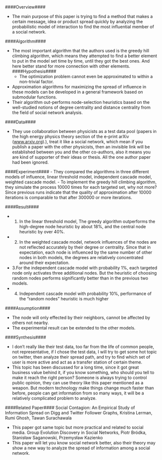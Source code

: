 ####Overview####
- The main purpose of this paper is trying to find a method that makes a certain message, idea or product spread quickly by analyzing the probabilistic model of interaction to find the most influential member of a social network.

####Algorithm####
- The most important algorithm that the authors used is the greedy hill climbing algorithm, which means they attempted to find a better element to put in the model set time by time, until they got the best ones. And here better stand for more connection with other elements.
####Hypothesis####
    - The optimization problem cannot even be approximated to within a non-trivial factor.
- Approximation algorithms for maximizing the spread of influence in these models can be developed in a general framework based on submodular functions.
- Their algorithm out-performs node-selection heuristics based on the well-studied notions of degree centrality and distance centrality from the field of social network analysis.

####Data####
- They use collaboration between physicists as a test data pool (papers in the high energy physics theory section of the e-print arXiv (www.arxiv.org).), treat it like a social network, which mean if you publish a paper with the other physicists, then an invisible link will be established between you and the other co-authors, also it means you are kind of supporter of their ideas or thesis. All the one author paper had been ignored.

####Experiment####
    - They compared the algorithms in three different models of influence, linear threshold model, independent cascade model, weighted cascade model.
    - To implement the greedy hill climbing algorithm, they simulate the process 10000 times for each targeted set, why not more? Since previous runs indicate that the quality of approximation after 10000 iterations is comparable to that after 300000 or more iterations.

####Result####
- 1. In the linear threshold model, The greedy algorithm outperforms the high-degree node heuristic by about 18%, and the central node heuristic by over 40%.
- 2. In the weighted cascade model, network influences of the nodes are not reflected accurately by their degree or centrality. Since that in expectation, each node is influenced by the same number of other nodes in both models, the degrees are relatively concentrated around their expectation.
- 3.For the independent cascade model with probability 1%, each targeted node only activates three additional nodes. But the heuristic of choosing random nodes performs significantly better than in the previous two models.
- 4. Independent cascade model with probability 10%, performance of the “random nodes” heuristic is much higher 

####Assumption####
- The node will only effected by their neighbors, cannot be affected by others not nearby.
- The experimental result can be extended to the other models.

####Synthesis####
- I don’t really like their test data, too far from the life of common people, not representative, if I chose the test data, I will try to get some hot topic on twitter, then analyze their spread path, and try to find which set of user is more active and act as a transfer station of certain theme.
- This topic has been discussed for a long time, since it got great business value behind it, if you know something, who should you tell to make it reach the right person? Someone is always trying to control public opinion, they can use theory like this paper mentioned as a weapon.  But modern technology make things change much faster than before, people can get information from so many ways, it will be a relatively complicated problem to analyze.

####Related Paper####
Social Contagion: An Empirical Study of Information Spread on Digg and Twitter Follower Graphs,
Kristina Lerman, Rumi Ghosh, Tawan Surachawala
- This paper got same topic but more practical and related to social media.
Group Evolution Discovery in Social Networks, Piotr Bródka, Stanisław Saganowski, Przemysław Kazienko
- This paper will let you know social network better, also their theory may show a new way to analyze the spread of information among a social network.

